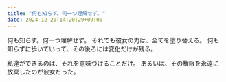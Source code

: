 ```yaml
---
title: "何も知らず。何一つ理解せず。"
date: 2024-12-20T14:20:29+09:00
---
```

何も知らず。何一つ理解せず。
それでも彼女の力は、全てを塗り替える。
何も知らずに歩いていって、その後ろには変化だけが残る。

私達ができるのは、それを意味づけることだけ。
あるいは、その権限を永遠に放棄したのが彼女だった。
